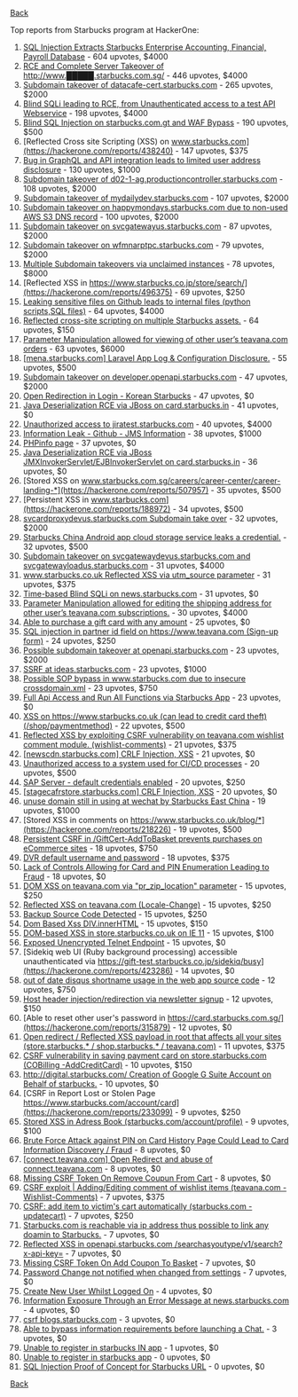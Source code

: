[Back](../README.md)

Top reports from Starbucks program at HackerOne:

1. [SQL Injection Extracts Starbucks Enterprise Accounting, Financial, Payroll Database](https://hackerone.com/reports/531051) - 604 upvotes, $4000
2. [RCE and Complete Server Takeover of http://www.█████.starbucks.com.sg/](https://hackerone.com/reports/502758) - 446 upvotes, $4000
3. [Subdomain takeover of datacafe-cert.starbucks.com](https://hackerone.com/reports/665398) - 265 upvotes, $2000
4. [Blind SQLi leading to RCE, from Unauthenticated access to a test API Webservice](https://hackerone.com/reports/592400) - 198 upvotes, $4000
5. [Blind SQL Injection on starbucks.com.gt and WAF Bypass](https://hackerone.com/reports/549355) - 190 upvotes, $500
6. [Reflected Cross site Scripting (XSS) on www.starbucks.com](https://hackerone.com/reports/438240) - 147 upvotes, $375
7. [Bug in GraphQL and API integration leads to limited user address disclosure](https://hackerone.com/reports/473742) - 130 upvotes, $1000
8. [Subdomain takeover of d02-1-ag.productioncontroller.starbucks.com](https://hackerone.com/reports/661751) - 108 upvotes, $2000
9. [Subdomain takeover of mydailydev.starbucks.com](https://hackerone.com/reports/570651) - 107 upvotes, $2000
10. [Subdomain takeover on happymondays.starbucks.com due to non-used AWS S3 DNS record](https://hackerone.com/reports/186766) - 100 upvotes, $2000
11. [Subdomain takeover on svcgatewayus.starbucks.com](https://hackerone.com/reports/325336) - 87 upvotes, $2000
12. [Subdomain takeover on wfmnarptpc.starbucks.com](https://hackerone.com/reports/388622) - 79 upvotes, $2000
13. [Multiple Subdomain takeovers via unclaimed instances](https://hackerone.com/reports/276269) - 78 upvotes, $8000
14. [Reflected XSS in https://www.starbucks.co.jp/store/search/](https://hackerone.com/reports/496375) - 69 upvotes, $250
15. [Leaking sensitive files on Github leads to internal files (python scripts,SQL files)](https://hackerone.com/reports/301831) - 64 upvotes, $4000
16. [Reflected cross-site scripting on multiple Starbucks assets.](https://hackerone.com/reports/629745) - 64 upvotes, $150
17. [Parameter Manipulation allowed for viewing of other user’s teavana.com orders](https://hackerone.com/reports/141090) - 63 upvotes, $6000
18. [[mena.starbucks.com] Laravel App Log &amp; Configuration Disclosure.](https://hackerone.com/reports/401098) - 55 upvotes, $500
19. [Subdomain takeover on developer.openapi.starbucks.com](https://hackerone.com/reports/275714) - 47 upvotes, $2000
20. [Open Redirection in Login - Korean Starbucks](https://hackerone.com/reports/380939) - 47 upvotes, $0
21. [Java Deserialization RCE via JBoss on card.starbucks.in](https://hackerone.com/reports/221294) - 41 upvotes, $0
22. [Unauthorized access to jiratest.starbucks.com](https://hackerone.com/reports/332586) - 40 upvotes, $4000
23. [Information Leak - Github - JMS Information](https://hackerone.com/reports/360811) - 38 upvotes, $1000
24. [PHPinfo page](https://hackerone.com/reports/367050) - 37 upvotes, $0
25. [Java Deserialization RCE via JBoss JMXInvokerServlet/EJBInvokerServlet on card.starbucks.in](https://hackerone.com/reports/153026) - 36 upvotes, $0
26. [Stored XSS on www.starbucks.com.sg/careers/career-center/career-landing-*](https://hackerone.com/reports/507957) - 35 upvotes, $500
27. [Persistent XSS in www.starbucks.com](https://hackerone.com/reports/188972) - 34 upvotes, $500
28. [svcardproxydevus.starbucks.com Subdomain take over](https://hackerone.com/reports/380158) - 32 upvotes, $2000
29. [Starbucks China Android app cloud storage service leaks a credential.](https://hackerone.com/reports/440629) - 32 upvotes, $500
30. [Subdomain takeover on svcgatewaydevus.starbucks.com and svcgatewayloadus.starbucks.com](https://hackerone.com/reports/383564) - 31 upvotes, $4000
31. [www.starbucks.co.uk Reflected XSS via utm_source parameter](https://hackerone.com/reports/140616) - 31 upvotes, $375
32. [Time-based Blind SQLi on news.starbucks.com](https://hackerone.com/reports/198292) - 31 upvotes, $0
33. [Parameter Manipulation allowed for editing the shipping address for other user’s teavana.com subscriptions.](https://hackerone.com/reports/141120) - 30 upvotes, $4000
34. [Able to purchase a gift card with any amount](https://hackerone.com/reports/316789) - 25 upvotes, $0
35. [SQL injection in partner id field on https://www.teavana.com (Sign-up form)](https://hackerone.com/reports/269279) - 24 upvotes, $250
36. [Possible subdomain takeover at openapi.starbucks.com](https://hackerone.com/reports/241503) - 23 upvotes, $2000
37. [SSRF at ideas.starbucks.com](https://hackerone.com/reports/500468) - 23 upvotes, $1000
38. [Possible SOP bypass in www.starbucks.com due to insecure crossdomain.xml](https://hackerone.com/reports/244504) - 23 upvotes, $750
39. [Full Api Access and Run All Functions via Starbucks App](https://hackerone.com/reports/232650) - 23 upvotes, $0
40. [XSS on https://www.starbucks.co.uk (can lead to credit card theft) (/shop/paymentmethod)](https://hackerone.com/reports/227486) - 22 upvotes, $500
41. [Reflected XSS by exploiting CSRF vulnerability on teavana.com wishlist comment module. (wishlist-comments)](https://hackerone.com/reports/177508) - 21 upvotes, $375
42. [[newscdn.starbucks.com] CRLF Injection, XSS](https://hackerone.com/reports/192749) - 21 upvotes, $0
43. [Unauthorized access to a system used for CI/CD processes](https://hackerone.com/reports/410475) - 20 upvotes, $500
44. [SAP Server - default credentials enabled](https://hackerone.com/reports/195163) - 20 upvotes, $250
45. [[stagecafrstore.starbucks.com] CRLF Injection, XSS](https://hackerone.com/reports/192667) - 20 upvotes, $0
46. [unuse domain still in using at wechat by Starbucks East China](https://hackerone.com/reports/471265) - 19 upvotes, $1000
47. [Stored XSS in comments on https://www.starbucks.co.uk/blog/*](https://hackerone.com/reports/218226) - 19 upvotes, $500
48. [Persistent CSRF in /GiftCert-AddToBasket prevents purchases on eCommerce sites](https://hackerone.com/reports/206319) - 18 upvotes, $750
49. [DVR default username and password](https://hackerone.com/reports/398797) - 18 upvotes, $375
50. [Lack of Controls Allowing for Card and PIN Enumeration Leading to Fraud](https://hackerone.com/reports/198494) - 18 upvotes, $0
51. [DOM XSS on teavana.com via "pr_zip_location" parameter](https://hackerone.com/reports/209736) - 15 upvotes, $250
52. [Reflected XSS on teavana.com (Locale-Change)](https://hackerone.com/reports/190798) - 15 upvotes, $250
53. [Backup Source Code Detected](https://hackerone.com/reports/389454) - 15 upvotes, $250
54. [Dom Based Xss DIV.innerHTML](https://hackerone.com/reports/188185) - 15 upvotes, $150
55. [DOM-based XSS in store.starbucks.co.uk on IE 11](https://hackerone.com/reports/241619) - 15 upvotes, $100
56. [Exposed Unencrypted Telnet Endpoint](https://hackerone.com/reports/194454) - 15 upvotes, $0
57. [Sidekiq web UI (Ruby background processing) accessible unauthenticated via https://gift-test.starbucks.co.jp/sidekiq/busy](https://hackerone.com/reports/423286) - 14 upvotes, $0
58. [out of date disqus shortname usage in the web app source code](https://hackerone.com/reports/172780) - 12 upvotes, $750
59. [Host header injection/redirection via newsletter signup](https://hackerone.com/reports/229498) - 12 upvotes, $150
60. [Able to reset other user's password in https://card.starbucks.com.sg/](https://hackerone.com/reports/315879) - 12 upvotes, $0
61. [Open redirect / Reflected XSS payload in root that affects all your sites (store.starbucks.* / shop.starbucks.* / teavana.com)](https://hackerone.com/reports/196846) - 11 upvotes, $375
62. [CSRF vulnerability in saving payment card on store.starbucks.com (COBilling -AddCreditCard)](https://hackerone.com/reports/177635) - 10 upvotes, $150
63. [http://digital.starbucks.com/ Creation of Google G Suite Account on Behalf of starbucks.](https://hackerone.com/reports/191179) - 10 upvotes, $0
64. [CSRF in Report Lost or Stolen Page https://www.starbucks.com/account/card](https://hackerone.com/reports/233099) - 9 upvotes, $250
65. [Stored XSS in Adress Book (starbucks.com/account/profile)](https://hackerone.com/reports/186554) - 9 upvotes, $100
66. [Brute Force Attack against PIN on Card History Page Could Lead to Card Information Discovery / Fraud](https://hackerone.com/reports/194318) - 8 upvotes, $0
67. [[connect.teavana.com] Open Redirect and abuse of connect.teavana.com](https://hackerone.com/reports/217430) - 8 upvotes, $0
68. [Missing CSRF Token On Remove Coupun From Cart](https://hackerone.com/reports/227726) - 8 upvotes, $0
69. [CSRF exploit | Adding/Editing comment of wishlist items (teavana.com - Wishlist-Comments)](https://hackerone.com/reports/177639) - 7 upvotes, $375
70. [CSRF: add item to victim's cart automatically (starbucks.com - updatecart)](https://hackerone.com/reports/177472) - 7 upvotes, $250
71. [Starbucks.com is reachable via ip address thus possible to link any doamin to Starbucks.](https://hackerone.com/reports/197585) - 7 upvotes, $0
72. [Reflected XSS in openapi.starbucks.com /searchasyoutype/v1/search?x-api-key=](https://hackerone.com/reports/213190) - 7 upvotes, $0
73. [Missing CSRF Token On Add Coupon To Basket](https://hackerone.com/reports/227725) - 7 upvotes, $0
74. [Password Change not notified when changed from settings](https://hackerone.com/reports/242846) - 7 upvotes, $0
75. [Create New User Whilst Logged On](https://hackerone.com/reports/193478) - 4 upvotes, $0
76. [Information Exposure Through an Error Message at news.starbucks.com](https://hackerone.com/reports/482707) - 4 upvotes, $0
77. [csrf blogs.starbucks.com](https://hackerone.com/reports/198470) - 3 upvotes, $0
78. [Able to bypass information requirements before launching a Chat.](https://hackerone.com/reports/450882) - 3 upvotes, $0
79. [Unable to register in starbucks IN app](https://hackerone.com/reports/212015) - 1 upvotes, $0
80. [Unable to register in starbucks app](https://hackerone.com/reports/236276) - 0 upvotes, $0
81. [SQL Injection Proof of Concept for Starbucks URL](https://hackerone.com/reports/360539) - 0 upvotes, $0


[Back](../README.md)